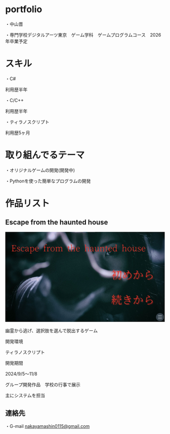 # portfolio

・中山晋

・専門学校デジタルアーツ東京　ゲーム学科　ゲームプログラムコース　2026年卒業予定

# スキル
・C#

利用歴半年　

・C/C++

利用歴半年

・ティラノスクリプト

利用歴5ヶ月

# 取り組んでるテーマ
・オリジナルゲームの開発(開発中)

・Pythonを使った簡単なプログラムの開発

# 作品リスト

## Escape from the haunted house

![スクショ](images/img0115.jpg)

幽霊から逃げ、選択肢を選んで脱出するゲーム

開発環境

ティラノスクリプト

開発期間　

2024/9/5～11/8

グループ開発作品　学校の行事で展示

主にシステムを担当

## 連絡先

・G-mail <nakayamashin0115@gmail.com>
